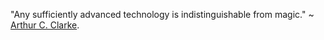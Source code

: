 <html><body><p>"Any sufficiently advanced technology is indistinguishable from magic." ~ <a href="http://en.wikipedia.org/wiki/Arthur_C._Clarke">Arthur C. Clarke</a>.</p></body></html>